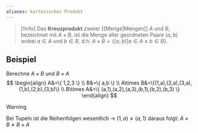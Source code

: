 ```yaml
---
aliases: kartesisches Produkt
---
```

>[!Info]
>Das **Kreuzprodukt** zweier [[Menge|Mengen]] $A$ und $B$, bezeichnet mit $A\times B$, ist die Menge aller geordneten Paare $(a,b)$ wobei $a\in A$ und $b\in B$, d.h. $A\times B = \{ (a,b)|a\in A\land b\in B \}$.

## Beispiel
Berechne $A\times B$ und $B\times A$
$$
\begin{align}
A&=\{ 1,2,3 \} \\
B&=\{ a,b \} \\
A\times B&=\{(1,a),(2,a),(3,a),(1,b),(2,b),(3,b)\} \\
B\times A&=\{ (a,1),(a,2),(a,3),(b,1),(b,2),(b,3) \} 
\end{align}
$$
>[!Warning]
>Bei Tupeln ist die Reihenfolgen wesentlich -> $(1,a)\neq(a,1)$ daraus folgt: $A\times B\neq B\times A$


